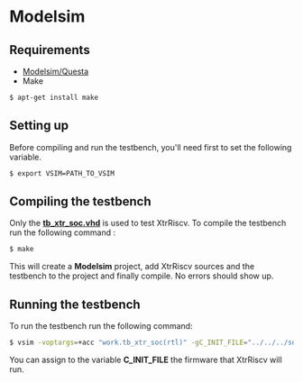# Modelsim
## Requirements
- [Modelsim/Questa](https://www.intel.com/content/www/us/en/collections/products/fpga/software/downloads.html?edition=lite&s=Newest)
- Make
```bash
$ apt-get install make
```

## Setting up
Before compiling and run the testbench, you'll need first to set the following variable.
```bash
$ export VSIM=PATH_TO_VSIM
```

## Compiling the testbench
Only the **[tb_xtr_soc.vhd]()** is used to test XtrRiscv. To compile the testbench run the following command :
```bash
$ make
```
This will create a **Modelsim** project, add XtrRiscv sources and the testbench to the project and finally compile.
No errors should show up.

## Running the testbench
To run the testbench run the following command:
```bash
$ vsim -voptargs=+acc "work.tb_xtr_soc(rtl)" -gC_INIT_FILE="../../../soft/bin/test.mem"
```
You can assign to the variable **C_INIT_FILE** the firmware that XtrRiscv will run.
